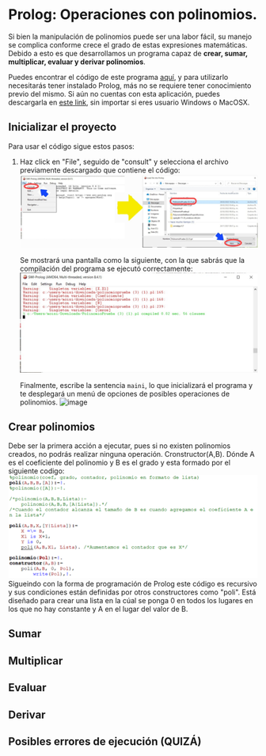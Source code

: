 # Prolog: Operaciones con polinomios.

Si bien la manipulación de polinomios puede ser una labor fácil, su manejo se complica conforme crece el grado de estas expresiones matemáticas. Debido a esto es que desarrollamos un programa capaz de **crear, sumar, multiplicar, evaluar y derivar polinomios**.

Puedes encontrar el código de este programa [aquí](https://github.com/Jony198207/ProyectoProlog/blob/main/C%C3%B3digo_Operador_de_Polinomios), y para utilizarlo necesitarás tener instalado Prolog, más no se requiere tener conocimiento previo del mismo. Si aún no cuentas con esta aplicación, puedes descargarla en [este link](https://www.swi-prolog.org/download/stable), sin importar si eres usuario Windows o MacOSX.

## Inicializar el proyecto

Para usar el código sigue estos pasos:

1) Haz click en "File", seguido de "consult" y selecciona el archivo previamente descargado que contiene el código:
![Imágen2](https://github.com/179786-moises/imagen/blob/main/B2.jpeg)

   Se mostrará una pantalla como la siguiente, con la que sabrás que la compilación del programa se ejecutó correctamente:
  ![Imágen3](https://github.com/179786-moises/imagen/blob/main/B3.jpeg)

   Finalmente, escribe la sentencia `maini`, lo que inicializará el programa y te desplegará un menú de opciones de posibles operaciones de polinomios.
   ![image](https://user-images.githubusercontent.com/101894380/159102602-e9dc22f7-b1d0-44e8-aa49-48c68f4a07ac.png)

## Crear polinomios 
Debe ser la primera acción a ejecutar, pues si no existen polinomios creados, no podrás realizar ninguna operación.
Cronstructor(A,B). Dónde A es el coeficiente del polinomio y B es el grado y esta formado por el siguiente codigo:
![Cosntructor](https://github.com/179786-moises/imagen/blob/main/Constructor.png)
Sigueindo con la forma de programación de Prolog este código es recursivo y sus condiciones están definidas por otros constructores como "poli". Está diseñado para crear una lista en la cúal se ponga 0 en todos los lugares en los que no hay constante y A en el lugar del valor de B.

## Sumar

## Multiplicar

## Evaluar

## Derivar

## Posibles errores de ejecución (QUIZÁ)
